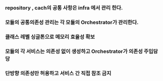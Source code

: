 ### repository , cach의 공통 사항은  infra 에서 관리 한다.
### 모듈의 공통의존성 관리는 각 모듈의 Orchestrator가 관리한다.
### 클래스 레벨 싱글톤으로 메모리 효율성 확보

### 모듈의 각 서비스는 의존성 없이 생성하고 Orchestrator가 의존성 주입담당
### 단방향 의존성만 허용하고 서비스 간 직접 참조 금지